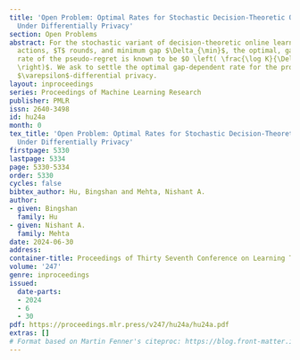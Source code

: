 ```yaml
---
title: 'Open Problem: Optimal Rates for Stochastic Decision-Theoretic Online Learning
  Under Differentially Privacy'
section: Open Problems
abstract: For the stochastic variant of decision-theoretic online learning with $K$
  actions, $T$ rounds, and minimum gap $\Delta_{\min}$, the optimal, gap-dependent
  rate of the pseudo-regret is known to be $O \left( \frac{\log K}{\Delta_{\min}}
  \right)$. We ask to settle the optimal gap-dependent rate for the problem under
  $\varepsilon$-differential privacy.
layout: inproceedings
series: Proceedings of Machine Learning Research
publisher: PMLR
issn: 2640-3498
id: hu24a
month: 0
tex_title: 'Open Problem: Optimal Rates for Stochastic Decision-Theoretic Online Learning
  Under Differentially Privacy'
firstpage: 5330
lastpage: 5334
page: 5330-5334
order: 5330
cycles: false
bibtex_author: Hu, Bingshan and Mehta, Nishant A.
author:
- given: Bingshan
  family: Hu
- given: Nishant A.
  family: Mehta
date: 2024-06-30
address:
container-title: Proceedings of Thirty Seventh Conference on Learning Theory
volume: '247'
genre: inproceedings
issued:
  date-parts:
  - 2024
  - 6
  - 30
pdf: https://proceedings.mlr.press/v247/hu24a/hu24a.pdf
extras: []
# Format based on Martin Fenner's citeproc: https://blog.front-matter.io/posts/citeproc-yaml-for-bibliographies/
---
```

